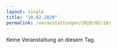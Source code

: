 ```yaml
---
layout: single
title: "10.02.2020"
permalink: /veranstaltungen/2020/02/10/
---
```


Keine Veranstaltung an diesem Tag.
